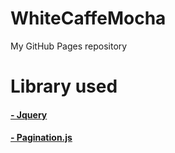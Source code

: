 # WhiteCaffeMocha
My GitHub Pages repository

# Library used
#### <a href="https://jquery.com" target="_blank">- Jquery</a>
#### <a href="https://pagination.js.org" target="_blank">- Pagination.js</a>

